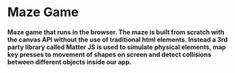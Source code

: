 # Maze Game

#### Maze game that runs in the browser. The maze is built from scratch with the canvas API without the use of traditional html elements. Instead a 3rd party library called Matter JS is used to simulate physical elements, map key presses to movement of shapes on screen and detect collisions between different objects inside our app.
